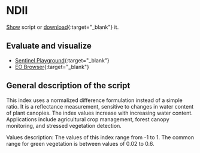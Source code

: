 # NDII
<a href="#" id='togglescript'>Show</a> script or [download](script.js){:target="_blank"} it.
<div id='script_view' style="display:none">
{% highlight javascript %}
      {% include_relative script.js %}
{% endhighlight %}
</div>

## Evaluate and visualize
 - [Sentinel Playground](https://apps.sentinel-hub.com/sentinel-playground/?source=S2&lat=43.514198796857976&lng=16.601028442382812&zoom=11&evalscripturl=https://raw.githubusercontent.com/sentinel-hub/custom-scripts/master/sentinel-2/ndii/script.js){:target="_blank"}    
 - [EO Browser](http://apps.sentinel-hub.com/eo-browser/#lat=41.9&lng=12.5&zoom=10&datasource=Sentinel-2%20L1C&time=2017-10-08&preset=CUSTOM&layers=B01,B02,B03&evalscripturl=https://raw.githubusercontent.com/sentinel-hub/customScripts/master/sentinel-2/ndii/script.js){:target="_blank"}   


## General description of the script

This index uses a normalized difference formulation instead of a simple ratio. It is a reflectance measurement, sensitive to changes in water content of plant canopies. The index values increase with increasing water content. Applications include agricultural crop management, forest canopy monitoring, and stressed vegetation detection.

Values description: The values of this index range from -1 to 1. The common range for green vegetation is between values of 0.02 to 0.6.